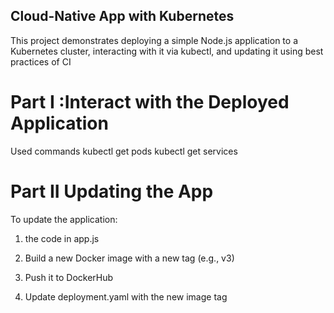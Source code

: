## Cloud-Native App with Kubernetes
This project demonstrates deploying a simple Node.js application to a Kubernetes cluster, interacting with it via kubectl, and updating it using best practices of CI
# Part I :Interact with the Deployed Application
Used commands 
kubectl get pods
kubectl get services
# Part II Updating the App
To update the application:
1.  the code in app.js

2. Build a new Docker image with a new tag (e.g., v3)

3. Push it to DockerHub

4. Update deployment.yaml with the new image tag

